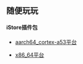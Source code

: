 ## 随便玩玩

#### iStore插件包

* [aarch64_cortex-a53平台](https://github.com/dlxg/iStore_App/tree/main/apps)

* [x86_64平台](https://github.com/dlxg/iStore_App/tree/main/x86)


